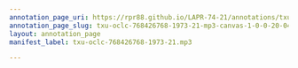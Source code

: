 ```yaml
---
annotation_page_uri: https://rpr88.github.io/LAPR-74-21/annotations/txu-oclc-768426768-1973-21-mp3-canvas-1-0-0-20-04.json
annotation_page_slug: txu-oclc-768426768-1973-21-mp3-canvas-1-0-0-20-04
layout: annotation_page
manifest_label: txu-oclc-768426768-1973-21.mp3

---
```

